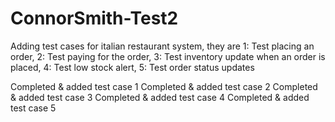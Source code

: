 # ConnorSmith-Test2
Adding test cases for italian restaurant system, they are 1: Test placing an order, 2: Test paying for the order, 3: Test inventory update when an order is placed, 4: Test low stock alert, 5: Test order status updates



Completed & added test case 1
Completed & added test case 2
Completed & added test case 3
Completed & added test case 4
Completed & added test case 5 
